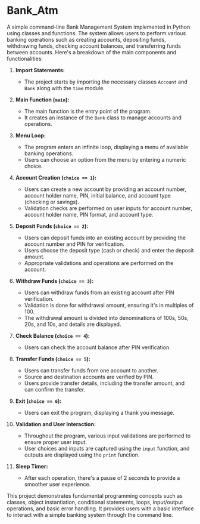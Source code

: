 # Bank_Atm
A simple command-line Bank Management System implemented in Python using classes and functions. The system allows users to perform various banking operations such as creating accounts, depositing funds, withdrawing funds, checking account balances, and transferring funds between accounts. Here's a breakdown of the main components and functionalities:

1. **Import Statements:**
   - The project starts by importing the necessary classes `Account` and `Bank` along with the `time` module.

2. **Main Function (`main`):**
   - The main function is the entry point of the program.
   - It creates an instance of the `Bank` class to manage accounts and operations.

3. **Menu Loop:**
   - The program enters an infinite loop, displaying a menu of available banking operations.
   - Users can choose an option from the menu by entering a numeric choice.

4. **Account Creation (`choice == 1`):**
   - Users can create a new account by providing an account number, account holder name, PIN, initial balance, and account type (checking or savings).
   - Validation checks are performed on user inputs for account number, account holder name, PIN format, and account type.

5. **Deposit Funds (`choice == 2`):**
   - Users can deposit funds into an existing account by providing the account number and PIN for verification.
   - Users choose the deposit type (cash or check) and enter the deposit amount.
   - Appropriate validations and operations are performed on the account.

6. **Withdraw Funds (`choice == 3`):**
   - Users can withdraw funds from an existing account after PIN verification.
   - Validation is done for withdrawal amount, ensuring it's in multiples of 100.
   - The withdrawal amount is divided into denominations of 100s, 50s, 20s, and 10s, and details are displayed.

7. **Check Balance (`choice == 4`):**
   - Users can check the account balance after PIN verification.

8. **Transfer Funds (`choice == 5`):**
   - Users can transfer funds from one account to another.
   - Source and destination accounts are verified by PIN.
   - Users provide transfer details, including the transfer amount, and can confirm the transfer.

9. **Exit (`choice == 6`):**
   - Users can exit the program, displaying a thank you message.

10. **Validation and User Interaction:**
    - Throughout the program, various input validations are performed to ensure proper user input.
    - User choices and inputs are captured using the `input` function, and outputs are displayed using the `print` function.
    
11. **Sleep Timer:**
    - After each operation, there's a pause of 2 seconds to provide a smoother user experience.

This project demonstrates fundamental programming concepts such as classes, object instantiation, conditional statements, loops, input/output operations, and basic error handling. It provides users with a basic interface to interact with a simple banking system through the command line.
